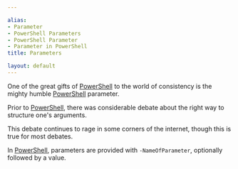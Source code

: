 ```yaml
---

alias: 
- Parameter
- PowerShell Parameters
- PowerShell Parameter
- Parameter in PowerShell
title: Parameters

layout: default
---
```


One of the great gifts of [PowerShell](/PowerShell) to the world of consistency is the mighty humble [PowerShell](/PowerShell) parameter.

Prior to [PowerShell](/PowerShell), there was considerable debate about the right way to structure one's arguments.

This debate continues to rage in some corners of the internet, though this is true for most debates.

In [PowerShell](/PowerShell), parameters are provided with `-NameOfParameter`, optionally followed by a value.
